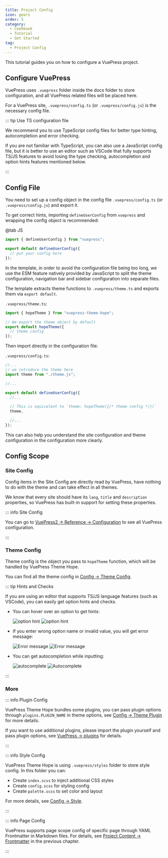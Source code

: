 ```yaml
---
title: Project Config
icon: gears
order: 5
category:
  - Cookbook
  - Tutorial
  - Get Started
tag:
  - Project Config
---
```


This tutorial guides you on how to configure a VuePress project.

<!-- more -->

## Configure VuePress

VuePress uses `.vuepress` folder inside the docs folder to store configuration, and all VuePress related files will be placed here.

For a VuePress site, `.vuepress/config.ts` (or `.vuepress/config.js`) is the necessary config file.

::: tip Use TS configuration file

We recommend you to use TypeScript config files for better type hinting, autocompletion and error checking.

If you are not familiar with TypeScript, you can also use a JavaScript config file, but it is better to use an editor such as VSCode that fully supports TS/JS features to avoid losing the type checking, autocompletion and option hints features mentioned below.

:::

## Config File

You need to set up a config object in the config file `.vuepress/config.ts` (or `.vuepress/config.js`) and export it.

To get correct hints, importing `defineUserConfig` from `vuepress` and wrapping the config object is recommended:

@tab JS

```js {2,4,6} title=".vuepress/config.js"
import { defineUserConfig } from "vuepress";

export default defineUserConfig({
  // put your config here
});
```

In the template, in order to avoid the configuration file being too long, we use the ESM feature natively provided by JavaScript to split the theme configuration, navigation bar and sidebar configuration into separate files.

The template extracts theme functions to `.vuepress/theme.ts` and exports them via `export default`.

`.vuepress/theme.ts`:

```ts
import { hopeTheme } from "vuepress-theme-hope";

// We export the theme object by default
export default hopeTheme({
  // theme config
});
```

Then import directly in the configuration file:

`.vuepress/config.ts`:

```ts
//...
// we introduce the theme here
import theme from "./theme.js";

//...

export default defineUserConfig({
  //...

  // This is equivalent to `theme: hopeTheme({/* theme config */})`
  theme,

  //...
});
```

This can also help you understand the site configuration and theme configuration in the configuration more clearly.

## Config Scope

### Site Config

Config items in the Site Config are directly read by VuePress, have nothing to do with the theme and can take effect in all themes.

We know that every site should have its `lang`, `title` and `description` properties, so VuePress has built-in support for setting these properties.

::: info Site Config

You can go to [VuePress2 → Reference → Configuration](https://vuejs.press/en/reference/config.html) to see all VuePress configuration.

:::

### Theme Config

Theme config is the object you pass to `hopeTheme` function, which will be handled by VuePress Theme Hope.

You can find all the theme config in [Config → Theme Config](../config/README.md).

::: tip Hints and Checks

If you are using an editor that supports TS/JS language features (such as VSCode), you can easily get option hints and checks.

- You can hover over an option to get hints:

  ![option hint](./assets/vscode-hint-light.png#light)
  ![option hint](./assets/vscode-hint-dark.png#dark)

- If you enter wrong option name or invalid value, you will get error message:

  ![Error message](./assets/vscode-error-light.png#light)
  ![Error message](./assets/vscode-error-dark.png#dark)

- You can get autocompletion while inputting:

  ![autocomplete](./assets/vscode-autocomplete-light.png#light)
  ![Autocomplete](./assets/vscode-autocomplete-dark.png#dark)

:::

### More

::: info Plugin Config

VuePress Theme Hope bundles some plugins, you can pass plugin options through `plugins.PLUGIN_NAME` in theme options, see [Config → Theme Plugin](../config/plugins/README.md) for more details.

If you want to use additional plugins, please import the plugin yourself and pass plugin options, see [VuePress → plugins](../cookbook/vuepress/plugin.md) for details.

:::

::: info Style Config

VuePress Theme Hope is using `.vuepress/styles` folder to store style config. In this folder you can:

- Create `index.scss` to inject additional CSS styles
- Create `config.scss` for styling config
- Create `palette.scss` to set color and layout

For more details, see [Config → Style](../config/style.md).

:::

::: info Page Config

VuePress supports page scope config of specific page through YAML Frontmatter in Markdown files. For details, see [Project Content → Frontmatter](./content.md#frontmatter) in the previous chapter.

:::
